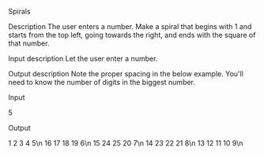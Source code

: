 Spirals

Description
The user enters a number. Make a spiral that begins with 1 and starts from the top left, going towards the right, and ends with the square of that number.

Input description
Let the user enter a number.

Output description
Note the proper spacing in the below example. You'll need to know the number of digits in the biggest number.

Input

5

Output

1  2  3  4  5\n
16 17 18 19 6\n
15 24 25 20 7\n
14 23 22 21 8\n
13 12 11 10 9\n